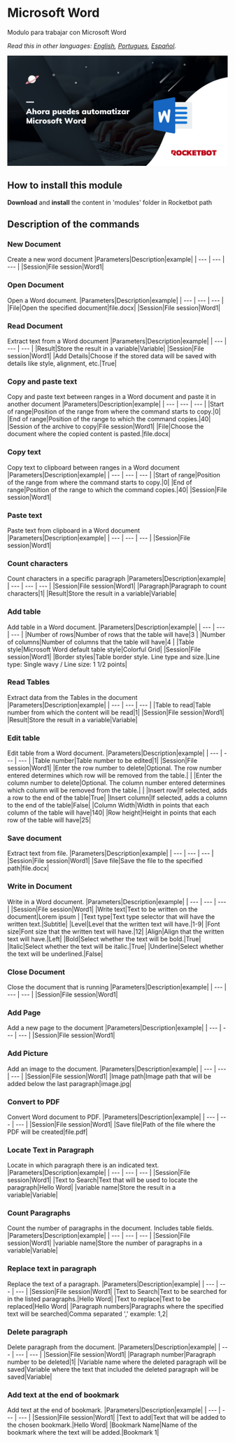 # Microsoft Word
  
Modulo para trabajar con Microsoft Word  

*Read this in other languages: [English](Manual_MicrosoftWord.md), [Portugues](Manual_MicrosoftWord.pr.md), [Español](Manual_MicrosoftWord.es.md).*
  
![banner](/docs/imgs/Banner_MicrosoftWord.png)
## How to install this module
  
__Download__ and __install__ the content in 'modules' folder in Rocketbot path  



## Description of the commands

### New Document
  
Create a new word document
|Parameters|Description|example|
| --- | --- | --- |
|Session|File session|Word1|

### Open Document
  
Open a Word document.
|Parameters|Description|example|
| --- | --- | --- |
|File|Open the specified document|file.docx|
|Session|File session|Word1|

### Read Document
  
Extract text from a Word document
|Parameters|Description|example|
| --- | --- | --- |
|Result|Store the result in a variable|Variable|
|Session|File session|Word1|
|Add Details|Choose if the stored data will be saved with details like style, alignment, etc.|True|

### Copy and paste text
  
Copy and paste text between ranges in a Word document and paste it in another document
|Parameters|Description|example|
| --- | --- | --- |
|Start of range|Position of the range from where the command starts to copy.|0|
|End of range|Position of the range to which the command copies.|40|
|Session of the archive to copy|File session|Word1|
|File|Choose the document where the copied content is pasted.|file.docx|

### Copy text
  
Copy text to clipboard between ranges in a Word document
|Parameters|Description|example|
| --- | --- | --- |
|Start of range|Position of the range from where the command starts to copy.|0|
|End of range|Position of the range to which the command copies.|40|
|Session|File session|Word1|

### Paste text
  
Paste text from clipboard in a Word document
|Parameters|Description|example|
| --- | --- | --- |
|Session|File session|Word1|

### Count characters
  
Count characters in a specific paragraph
|Parameters|Description|example|
| --- | --- | --- |
|Session|File session|Word1|
|Paragraph|Paragraph to count characters|1|
|Result|Store the result in a variable|Variable|

### Add table
  
Add table in a Word document.
|Parameters|Description|example|
| --- | --- | --- |
|Number of rows|Number of rows that the table will have|3 |
|Number of columns|Number of columns that the table will have|4 |
|Table style|Microsoft Word default table style|Colorful Grid|
|Session|File session|Word1|
|Border styles|Table border style. Line type and size.|Line type: Single wavy / Line size: 1 1/2 points|

### Read Tables
  
Extract data from the Tables in the document
|Parameters|Description|example|
| --- | --- | --- |
|Table to read|Table number from which the content will be read|1|
|Session|File session|Word1|
|Result|Store the result in a variable|Variable|

### Edit table
  
Edit table from a Word document.
|Parameters|Description|example|
| --- | --- | --- |
|Table number|Table number to be edited|1|
|Session|File session|Word1|
|Enter the row number to delete|Optional. The row number entered determines which row will be removed from the table.| |
|Enter the column number to delete|Optional. The column number entered determines which column will be removed from the table.| |
|Insert row|If selected, adds a row to the end of the table|True|
|Insert column|If selected, adds a column to the end of the table|False|
|Column Width|Width in points that each column of the table will have|140|
|Row height|Height in points that each row of the table will have|25|

### Save document
  
Extract text from file.
|Parameters|Description|example|
| --- | --- | --- |
|Session|File session|Word1|
|Save file|Save the file to the specified path|file.docx|

### Write in Document
  
Write in a Word document.
|Parameters|Description|example|
| --- | --- | --- |
|Session|File session|Word1|
|Write text|Text to be written on the document|Lorem ipsum |
|Text type|Text type selector that will have the written text.|Subtitle|
|Level|Level that the written text will have.|1-9|
|Font size|Font size that the written text will have.|12|
|Align|Align that the written text will have.|Left|
|Bold|Select whether the text will be bold.|True|
|Italic|Select whether the text will be italic.|True|
|Underline|Select whether the text will be underlined.|False|

### Close Document
  
Close the document that is running
|Parameters|Description|example|
| --- | --- | --- |
|Session|File session|Word1|

### Add Page
  
Add a new page to the document
|Parameters|Description|example|
| --- | --- | --- |
|Session|File session|Word1|

### Add Picture
  
Add an image to the document.
|Parameters|Description|example|
| --- | --- | --- |
|Session|File session|Word1|
|Image path|Image path that will be added below the last paragraph|image.jpg|

### Convert to PDF
  
Convert Word document to PDF.
|Parameters|Description|example|
| --- | --- | --- |
|Session|File session|Word1|
|Save file|Path of the file where the PDF will be created|file.pdf|

### Locate Text in Paragraph
  
Locate in which paragraph there is an indicated text.
|Parameters|Description|example|
| --- | --- | --- |
|Session|File session|Word1|
|Text to Search|Text that will be used to locate the paragraph|Hello Word|
|variable name|Store the result in a variable|Variable|

### Count Paragraphs
  
Count the number of paragraphs in the document. Includes table fields.
|Parameters|Description|example|
| --- | --- | --- |
|Session|File session|Word1|
|variable name|Store the number of paragraphs in a variable|Variable|

### Replace text in paragraph
  
Replace the text of a paragraph.
|Parameters|Description|example|
| --- | --- | --- |
|Session|File session|Word1|
|Text to Search|Text to be searched for in the listed paragraphs.|Hello Word|
|Text to replace|Text to be replaced|Hello Word|
|Paragraph numbers|Paragraphs where the specified text will be searched|Comma separated ',' example: 1,2|

### Delete paragraph
  
Delete paragraph from the document.
|Parameters|Description|example|
| --- | --- | --- |
|Session|File session|Word1|
|Paragraph number|Paragraph number to be deleted|1|
|Variable name where the deleted paragraph will be saved|Variable where the text that included the deleted paragraph will be saved|Variable|

### Add text at the end of bookmark
  
Add text at the end of bookmark.
|Parameters|Description|example|
| --- | --- | --- |
|Session|File session|Word1|
|Text to add|Text that will be added to the chosen bookmark.|Hello Word|
|Bookmark Name|Name of the bookmark where the text will be added.|Bookmark 1|
